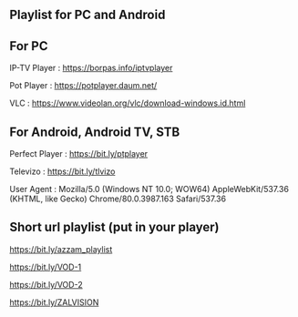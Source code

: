 
Playlist for PC and Android
---------------------------



For PC
-----------------------------------------
IP-TV Player :  https://borpas.info/iptvplayer

Pot Player : https://potplayer.daum.net/

VLC : https://www.videolan.org/vlc/download-windows.id.html



For Android, Android TV, STB
-----------------------------------------
Perfect Player : https://bit.ly/ptplayer

Televizo : https://bit.ly/tlvizo

User Agent : Mozilla/5.0 (Windows NT 10.0; WOW64) AppleWebKit/537.36 (KHTML, like Gecko) Chrome/80.0.3987.163 Safari/537.36



Short url playlist (put in your player)
-----------------------------------------
https://bit.ly/azzam_playlist

https://bit.ly/VOD-1

https://bit.ly/VOD-2

https://bit.ly/ZALVISION
